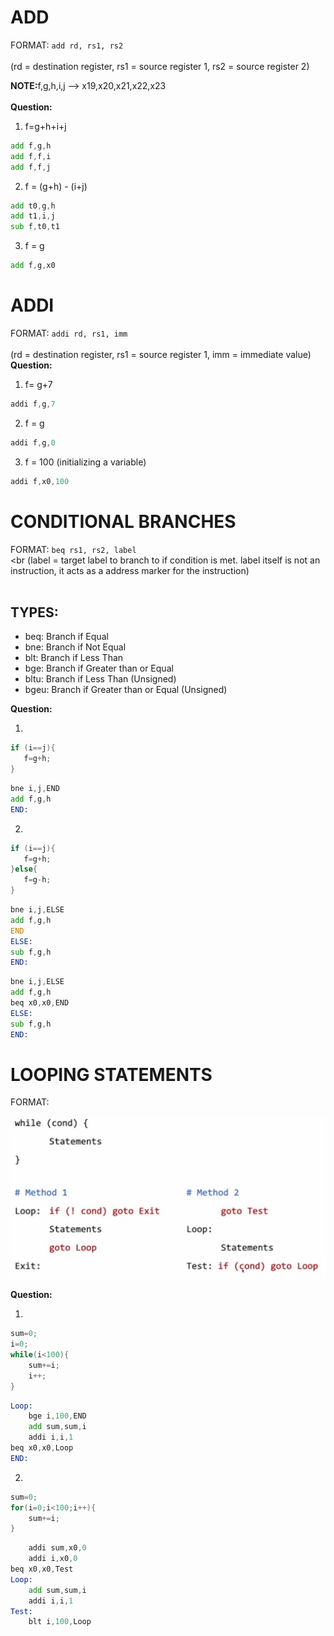 # ADD

FORMAT: `add rd, rs1, rs2`   <br><br>
(rd = destination register, rs1 = source register 1, rs2 = source register 2)
<br>

<b>NOTE:</b>f,g,h,i,j --> x19,x20,x21,x22,x23<br><br>
<b>Question:</b> 

1. f=g+h+i+j
```asm
add f,g,h
add f,f,i
add f,f,j
```
2. f = (g+h) - (i+j)
```asm
add t0,g,h
add t1,i,j
sub f,t0,t1
```
3. f = g
```asm
add f,g,x0
```  
# ADDI
FORMAT: `addi rd, rs1, imm`   <br><br>
(rd = destination register, rs1 = source register 1, imm = immediate value)
<br>
<b>Question:</b>

1. f= g+7
```asm
addi f,g,7
```
2. f = g
```asm
addi f,g,0
``` 
3. f = 100  (initializing a variable)
```asm  
addi f,x0,100
```

# CONDITIONAL BRANCHES
FORMAT: `beq rs1, rs2, label`   <br><br
(label = target label to branch to if condition is met.
label itself is not an instruction, it acts as a address marker for the instruction)
<br><br>

## TYPES:
- beq: Branch if Equal
- bne: Branch if Not Equal
- blt: Branch if Less Than
- bge: Branch if Greater than or Equal
- bltu: Branch if Less Than (Unsigned)
- bgeu: Branch if Greater than or Equal (Unsigned)

<b>Question:</b>

1.
 ```c
if (i==j){
    f=g+h;    
} 
```
```asm
bne i,j,END
add f,g,h
END:
```
2.
 ```c
if (i==j){
    f=g+h;    
}else{
    f=g-h;
}
```
```asm
bne i,j,ELSE
add f,g,h
END
ELSE:
sub f,g,h
END:
```

```asm
bne i,j,ELSE
add f,g,h
beq x0,x0,END
ELSE:
sub f,g,h
END:
```

# LOOPING STATEMENTS
FORMAT: 

<img src="Resources/Screenshot 2025-09-12 093511.png">

<b>Question:</b>

1.
```c
sum=0;
i=0;
while(i<100){
    sum+=i;
    i++;
}
```
```asm
Loop:
    bge i,100,END
    add sum,sum,i
    addi i,i,1
beq x0,x0,Loop
END:
```
2.
```c
sum=0;
for(i=0;i<100;i++){
    sum+=i;
}
```
```asm
    addi sum,x0,0
    addi i,x0,0
beq x0,x0,Test
Loop:
    add sum,sum,i
    addi i,i,1
Test:
    blt i,100,Loop
```